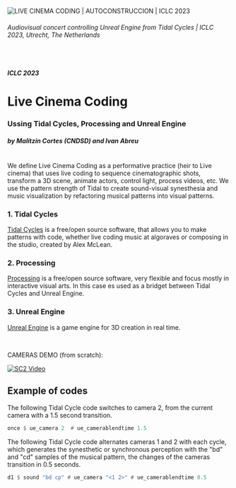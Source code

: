 ![LIVE CINEMA CODING | AUTOCONSTRUCCION | ICLC 2023](https://livecinemacoding.xyz/images/livecinemacoding-iclc2023-01.jpg "LIVE CINEMA CODING | AUTOCONSTRUCCION | ICLC 2023")
###### Audiovisual concert controlling Unreal Engine from Tidal Cycles | ICLC 2023, Utrecht, The Netherlands

<dl>
<br>
</dl>

##### *ICLC 2023*
# Live Cinema Coding 
### Ussing **Tidal Cycles**, **Processing** and **Unreal Engine**
##### by **Malitzin Cortes (CNDSD)** and **Ivan Abreu**
#

We define Live Cinema Coding as a performative practice (heir to Live cinema) that uses live coding to
sequence cinematographic shots, transform a 3D scene, animate actors, control light, process videos, etc.
We use the pattern strength of Tidal to create sound-visual synesthesia and music visualization by refactoring
musical patterns into visual patterns.



### 1. Tidal Cycles
<a href="https://tidalcycles.org/" target="_blank">Tidal Cycles</a> is a free/open source software, that allows you to make patterns with code, whether live coding music at algoraves or composing in the studio, created by Alex McLean.

### 2. Processing
<a href="https://processing.org/download" target="_blank">Processing</a> is a free/open source software, very flexible and focus mostly in interactive visual arts. In this case es used as a bridget between Tidal Cycles and Unreal Engine.

### 3. Unreal Engine
<a href="https://www.unrealengine.com/en-US/download" target="_blank">Unreal Engine</a> is a game engine for 3D creation in real time.

<dl>
  <br>
</dl>

CAMERAS DEMO (from scratch):

[![SC2 Video](https://livecinemacoding.xyz/images/workshop-livecinemacoding-cameras-play.jpg)](https://livecinemacoding.xyz/videos/workshop-livecinemacoding-cameras.mp4 "Click to play >") 


## Example of codes

The following Tidal Cycle code switches to camera 2, from the current camera with a 1.5 second transition.
```haskell
once $ ue_camera 2  # ue_camerablendtime 1.5
```

The following Tidal Cycle code alternates cameras 1 and 2 with each cycle, which generates the synesthetic or synchronous perception with the "bd" and "cd" samples of the musical pattern, the changes of the cameras transition in 0.5 seconds.
```haskell
d1 $ sound "bd cp" # ue_camera "<1 2>" # ue_camerablendtime 0.5
```


